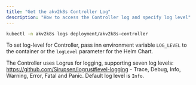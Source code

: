 ```yaml
---
title: "Get the akv2k8s Controller Log"
description: "How to access the Controller log and specify log level"
---
```


```bash
kubectl -n akv2k8s logs deployment/akv2k8s-controller
```

To set log-level for Controller, pass inn environment variable `LOG_LEVEL` to the container or the `logLevel` parameter for the Helm Chart. 

The Controller uses Logrus for logging, supporting seven log levels: https://github.com/Sirupsen/logrus#level-logging - Trace, Debug, Info, Warning, Error, Fatal and Panic. Default log level is `Info`.
